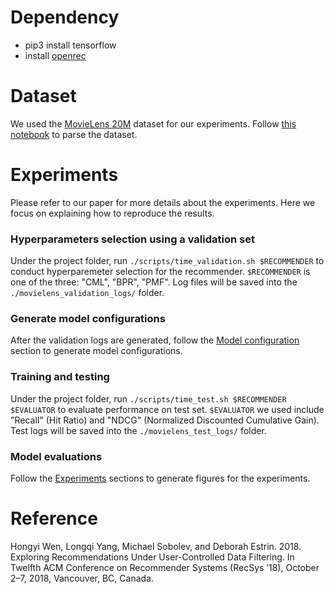 # Dependency
- pip3 install tensorflow
- install [openrec](https://github.com/ylongqi/openrec)

# Dataset 
We used the [MovieLens 20M](http://files.grouplens.org/datasets/movielens/ml-20m-README.html) dataset for our experiments. Follow [this notebook](/notebook/movielens_dataset_parse.ipynb) to parse the dataset.

# Experiments
Please refer to our paper for more details about the experiments. Here we focus on explaining how to reproduce the results.

### Hyperparameters selection using a validation set
Under the project folder, run `./scripts/time_validation.sh $RECOMMENDER` to conduct hyperparemeter selection for the recommender.  `$RECOMMENDER` is one of the three: "CML", "BPR", "PMF". Log files will be saved into the `./movielens_validation_logs/` folder. 

### Generate model configurations
After the validation logs are generated, follow the [Model configuration](/notebook/movielens_experiments.ipynb#Model-configuration) section to generate model configurations.

### Training and testing
Under the project folder, run `./scripts/time_test.sh $RECOMMENDER $EVALUATOR` to evaluate performance on test set. `$EVALUATOR` we used include "Recall" (Hit Ratio) and "NDCG" (Normalized Discounted Cumulative Gain). Test logs will be saved into the `./movielens_test_logs/` folder. 

### Model evaluations 
Follow the [Experiments](/notebook/movielens_experiments.ipynb#Experiments) sections to generate figures for the experiments.

# Reference
Hongyi Wen, Longqi Yang, Michael Sobolev, and Deborah Estrin. 2018. Exploring Recommendations Under User-Controlled Data Filtering. In Twelfth ACM Conference on Recommender Systems (RecSys ’18), October 2–7, 2018, Vancouver, BC, Canada.

